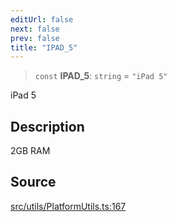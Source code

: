 ```yaml
---
editUrl: false
next: false
prev: false
title: "IPAD_5"
---
```


> `const` **IPAD\_5**: `string` = `"iPad 5"`

iPad 5

## Description

2GB RAM

## Source

[src/utils/PlatformUtils.ts:167](https://github.com/relishinc/dill-pixel/blob/10f512f7f577ca5e74162827f11215b28df5ca97/src/utils/PlatformUtils.ts#L167)
